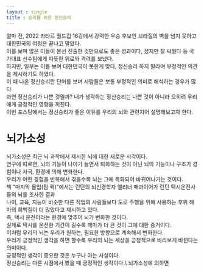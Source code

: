```yaml
---
layout : single
title : 승리를 위한 정신승리
---
```

얼마 전, 2022 카타르 월드컵 16강에서 강력한 우승 후보인 브라질의 벽을 넘지 못하고 대한민국의 여정은 끝나고 말았다.\
이를 보며 많은 이들이 본선 진출한 것만으로도 좋은 성과이다, 졌지만 잘 싸웠다 등 국가대표 선수팀에게 따뜻한 위로와 격려를 보냈다.\
하지만, 일부는 이를 보며 대한민국이 못한게 맞다, 정신승리 하지 말라며 부정적인 의견을 제시하기도 하였다.\
이 때 나온 정신승리란 단어를 보며 사람들은 보통 부정적인 의미로 해석하는 경우가 많다\
과연 정신승리가 나쁜 것일까? 내가 생각하는 정신승리는 나쁜 것이 아니라 오히려 우리에게 긍정적인 영향을 끼친다.\
이번 포스팅에서는 정신승리가 좋은 이유를 우리의 뇌와 관련지어 설명해보고자 한다.

# 뇌가소성
뇌가소성은 최근 뇌 과학에서 제시한 뇌에 대한 새로운 시각이다.\
연구에 따르면, 뇌의 기능이 나이가 늘면서 퇴화하는 것이 아닌 뇌의 기능이나 구조가 경험이나 자극, 환경에 의해 변화한다.\
우리가 어떤 경험을 반복해서 겪을수록 뇌는 그에 특화되어 바뀌어나가는 것이다.\
책 "마지막 몰입(짐 퀵)"에서는 런던의 뇌신경학자 엘리너 매과이어가 런던 택시운전사들의 뇌를 조사한 결과\
나이, 교육, 지능이 비슷한 다른 직업의 사람들보다 도로 주행을 위해 사용하는 후위 해마의 회백질이 더 많았다고 제시하고 있다.\
즉, 택시 운전이라는 환경에 맞추어 뇌가 변화한 것이다.\
실제로 택시를 운전한 기간이 길수록 해마가 더 큰 것이 그에 대한 증거이다.\
이처럼 우리의 뇌는 우리가 원하는, 필요한 방향으로 계속해서 변화한다.\
우리가 긍정적인 생각을 하면 할수록 우리의 뇌는 세상을 긍정적으로 바라보게 바뀐다는 의미이다.\
긍정적인 생각이 중요한 것은 누구나 아는 사실이다.\
정신승리는 다른 시점에서 봤을 때 긍정적인 생각이다.\\
뇌가소성에 의하면 
